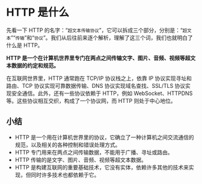 # HTTP 是什么

先看一下 HTTP 的名字：“`超文本传输协议`”，它可以拆成三个部分，分别是：“`超文本`”“`传输`”和“`协议`”。我们从后往前来逐个解析，理解了这三个词，我们也就明白了什么是 HTTP。

**HTTP 是一个在计算机世界里专门在两点之间传输文字、图片、音频、视频等超文本数据的约定和规范。**

在互联网世界里，HTTP 通常跑在 TCP/IP 协议栈之上，依靠 IP 协议实现寻址和路由、TCP 协议实现可靠数据传输、DNS 协议实现域名查找、SSL/TLS 协议实现安全通信。此外，还有一些协议依赖于 HTTP，例如 WebSocket、HTTPDNS 等。这些协议相互交织，构成了一个协议网，而 HTTP 则处于中心地位。

## 小结

* HTTP 是一个用在计算机世界里的协议，它确立了一种计算机之间交流通信的规范，以及相关的各种控制和错误处理方式。
* HTTP 专门用来在两点之间传输数据，不能用于广播、寻址或路由。
* HTTP 传输的是文字、图片、音频、视频等超文本数据。
* HTTP 是构建互联网的重要基础技术，它没有实体，依赖许多其他的技术来实现，但同时许多技术也都依赖于它。

